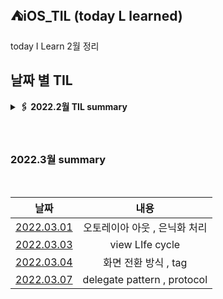 ## ⛺️iOS_TIL (today L learned)
 
 today I Learn 2월 정리 
 
 ## 날짜 별 TIL

<details>
<summary><b>🖇 2022.2월 TIL summary <b/></summary>
<div markdown="1">
 &nbsp;

 - [02.07 try - cath ,고차 함수](https://github.com/Roy-wonji/ios-yagom-academy/blob/main/TIL/2%EC%9B%94/2022.02.07.md)
- [02.08 git 명령어 , git pull request](https://github.com/Roy-wonji/ios-yagom-academy/blob/main/TIL/2%EC%9B%94/2022.02.08%20.md)
- [02.10 컴퓨터 구조 , 하드 코딩, 튜플](https://github.com/Roy-wonji/ios-yagom-academy/blob/main/TIL/2%EC%9B%94/2022.02.10.md)
- [02.11 optional,compactMap](https://github.com/Roy-wonji/ios-yagom-academy/blob/main/TIL/2%EC%9B%94/2022.02.10.md)
- [02.14 optional2, struct, class, 반복문 , switch 문](https://github.com/Roy-wonji/ios-yagom-academy/blob/main/TIL/2%EC%9B%94/2022.02.14.md)
- [02.15 객체지향 프로그래밍, 매직 넘버, struct와 class 차이, conation을 쓰는 이유 , switch 에 self를 쓰는 이유, 재귀함수](https://github.com/Roy-wonji/ios-yagom-academy/blob/main/TIL/2%EC%9B%94/2022.02.15.md)
- [02.17 HIG, 열거형 및  구조체 차이랑, bar, view](https://github.com/Roy-wonji/ios-yagom-academy/blob/main/TIL/2%EC%9B%94/2022.02.17.md)
- [02.18 MVC 패턴 및 클로져](https://github.com/Roy-wonji/ios-yagom-academy/blob/main/TIL/2%EC%9B%94/2022.02.18.md)
- [02.21 Result, 초기화, 접근제어](https://github.com/Roy-wonji/ios-yagom-academy/blob/main/TIL/2%EC%9B%94/2022.02.21.md)
- [02.22 에러처리 , 프로토콜 , 오픈소스의 라이센스](https://github.com/Roy-wonji/ios-yagom-academy/blob/main/TIL/2%EC%9B%94/2022.02.22.md)
- [02.24 Notification Center , UiButton, Kvo](https://github.com/Roy-wonji/ios-yagom-academy/blob/main/TIL/2월/2022.02.24.md) 
- [02.25 kvo, Uilabel](https://github.com/Roy-wonji/ios-yagom-academy/blob/main/TIL/2%EC%9B%94/2022.02.25.md)
- [02.28 Uialert, 싱글톤 , CustomStringConvertible](https://github.com/Roy-wonji/ios-yagom-academy/blob/main/TIL/2%EC%9B%94/2022.02.28.md)
 &nbsp;   
</div>
</details>
</br>

</br>

### 2022.3월 summary
</br>

|날짜|내용|
|:-----:|:------:|
|[2022.03.01](https://github.com/Roy-wonji/ios-yagom-academy/blob/main/TIL/3%EC%9B%94/2022.03.01.md)| 오토레이아 아웃 , 은닉화 처리 |
|[2022.03.03](https://github.com/Roy-wonji/ios-yagom-academy/blob/main/TIL/3월/2022.03.03.md)| view LIfe cycle|
|[2022.03.04](https://github.com/Roy-wonji/ios-yagom-academy/blob/main/TIL/3월/2022.03.04.md)| 화면 전환 방식 , tag|
|[2022.03.07]()| delegate pattern , protocol|
